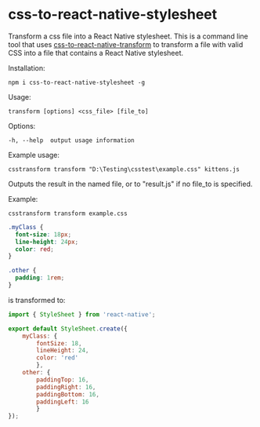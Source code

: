 # css-to-react-native-stylesheet

Transform a css file into a React Native stylesheet. This is a command line tool that uses [css-to-react-native-transform](https://www.npmjs.com/package/css-to-react-native-transform) 
to transform a file with valid CSS into a file that contains a React Native stylesheet.




Installation:

    npm i css-to-react-native-stylesheet -g

Usage: 

    transform [options] <css_file> [file_to]

Options:

    -h, --help  output usage information
    
Example usage:

    csstransform transform "D:\Testing\csstest\example.css" kittens.js

Outputs the result in the named file, or to "result.js" if no file_to is specified.


Example:

    csstransform transform example.css

```example.css
.myClass {
  font-size: 18px;
  line-height: 24px;
  color: red;
}

.other {
  padding: 1rem;
}
```

is transformed to:

```result.js
import { StyleSheet } from 'react-native';

export default StyleSheet.create({ 
    myClass: { 
        fontSize: 18, 
        lineHeight: 24,
        color: 'red' 
        },
    other: { 
        paddingTop: 16, 
        paddingRight: 16, 
        paddingBottom: 16, 
        paddingLeft: 16 
        } 
});
```

